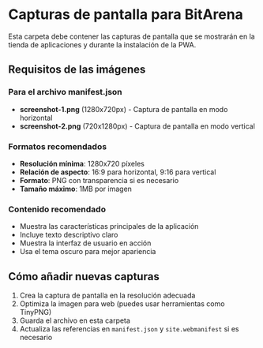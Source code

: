 # Capturas de pantalla para BitArena

Esta carpeta debe contener las capturas de pantalla que se mostrarán en la tienda de aplicaciones y durante la instalación de la PWA.

## Requisitos de las imágenes

### Para el archivo manifest.json
- **screenshot-1.png** (1280x720px) - Captura de pantalla en modo horizontal
- **screenshot-2.png** (720x1280px) - Captura de pantalla en modo vertical

### Formatos recomendados
- **Resolución mínima**: 1280x720 píxeles
- **Relación de aspecto**: 16:9 para horizontal, 9:16 para vertical
- **Formato**: PNG con transparencia si es necesario
- **Tamaño máximo**: 1MB por imagen

### Contenido recomendado
- Muestra las características principales de la aplicación
- Incluye texto descriptivo claro
- Muestra la interfaz de usuario en acción
- Usa el tema oscuro para mejor apariencia

## Cómo añadir nuevas capturas
1. Crea la captura de pantalla en la resolución adecuada
2. Optimiza la imagen para web (puedes usar herramientas como TinyPNG)
3. Guarda el archivo en esta carpeta
4. Actualiza las referencias en `manifest.json` y `site.webmanifest` si es necesario
